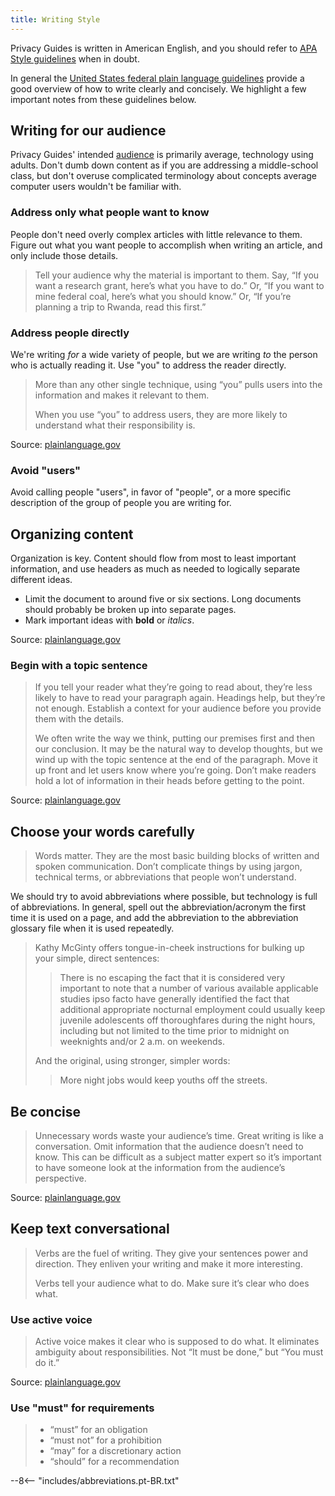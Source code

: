 ```yaml
---
title: Writing Style
---
```


Privacy Guides is written in American English, and you should refer to [APA Style guidelines](https://apastyle.apa.org/style-grammar-guidelines/grammar) when in doubt.

In general the [United States federal plain language guidelines](https://www.plainlanguage.gov/guidelines/) provide a good overview of how to write clearly and concisely. We highlight a few important notes from these guidelines below.

## Writing for our audience

Privacy Guides' intended [audience](https://www.plainlanguage.gov/guidelines/audience/) is primarily average, technology using adults. Don't dumb down content as if you are addressing a middle-school class, but don't overuse complicated terminology about concepts average computer users wouldn't be familiar with.

### Address only what people want to know

People don't need overly complex articles with little relevance to them. Figure out what you want people to accomplish when writing an article, and only include those details.

> Tell your audience why the material is important to them. Say, “If you want a research grant, here’s what you have to do.” Or, “If you want to mine federal coal, here’s what you should know.” Or, “If you’re planning a trip to Rwanda, read this first.”

### Address people directly

We're writing *for* a wide variety of people, but we are writing *to* the person who is actually reading it. Use "you" to address the reader directly.

> More than any other single technique, using “you” pulls users into the information and makes it relevant to them.
> 
> When you use “you” to address users, they are more likely to understand what their responsibility is.

Source: [plainlanguage.gov](https://www.plainlanguage.gov/guidelines/audience/address-the-user/)

### Avoid "users"

Avoid calling people "users", in favor of "people", or a more specific description of the group of people you are writing for.

## Organizing content

Organization is key. Content should flow from most to least important information, and use headers as much as needed to logically separate different ideas.

- Limit the document to around five or six sections. Long documents should probably be broken up into separate pages.
- Mark important ideas with **bold** or *italics*.

Source: [plainlanguage.gov](https://www.plainlanguage.gov/guidelines/design/)

### Begin with a topic sentence

> If you tell your reader what they’re going to read about, they’re less likely to have to read your paragraph again. Headings help, but they’re not enough. Establish a context for your audience before you provide them with the details.
> 
> We often write the way we think, putting our premises first and then our conclusion. It may be the natural way to develop thoughts, but we wind up with the topic sentence at the end of the paragraph. Move it up front and let users know where you’re going. Don’t make readers hold a lot of information in their heads before getting to the point.

Source: [plainlanguage.gov](https://www.plainlanguage.gov/guidelines/organize/have-a-topic-sentence/)

## Choose your words carefully

> Words matter. They are the most basic building blocks of written and spoken communication. Don’t complicate things by using jargon, technical terms, or abbreviations that people won’t understand.

We should try to avoid abbreviations where possible, but technology is full of abbreviations. In general, spell out the abbreviation/acronym the first time it is used on a page, and add the abbreviation to the abbreviation glossary file when it is used repeatedly.

> Kathy McGinty offers tongue-in-cheek instructions for bulking up your simple, direct sentences:
> 
> > There is no escaping the fact that it is considered very important to note that a number of various available applicable studies ipso facto have generally identified the fact that additional appropriate nocturnal employment could usually keep juvenile adolescents off thoroughfares during the night hours, including but not limited to the time prior to midnight on weeknights and/or 2 a.m. on weekends.
> 
> And the original, using stronger, simpler words:
> 
> > More night jobs would keep youths off the streets.

## Be concise

> Unnecessary words waste your audience’s time. Great writing is like a conversation. Omit information that the audience doesn’t need to know. This can be difficult as a subject matter expert so it’s important to have someone look at the information from the audience’s perspective.

Source: [plainlanguage.gov](https://www.plainlanguage.gov/guidelines/concise/)

## Keep text conversational

> Verbs are the fuel of writing. They give your sentences power and direction. They enliven your writing and make it more interesting.
> 
> Verbs tell your audience what to do. Make sure it’s clear who does what.

### Use active voice

> Active voice makes it clear who is supposed to do what. It eliminates ambiguity about responsibilities. Not “It must be done,” but “You must do it.”

Source: [plainlanguage.gov](https://www.plainlanguage.gov/guidelines/conversational/use-active-voice/)

### Use "must" for requirements

> - “must” for an obligation
> - “must not” for a prohibition
> - “may” for a discretionary action
> - “should” for a recommendation

--8<-- "includes/abbreviations.pt-BR.txt"
